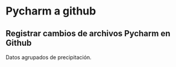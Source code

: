# Pycharm a github
## Registrar cambios de archivos Pycharm en Github
Datos agrupados de precipitación.
